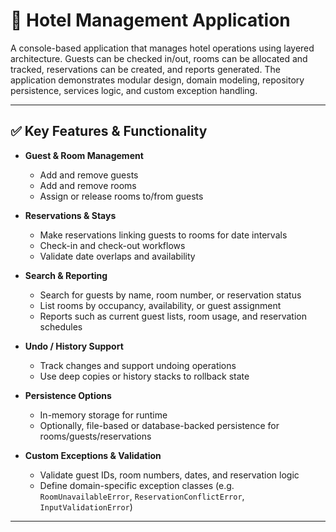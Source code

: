 # 🏨 Hotel Management Application

A console-based application that manages hotel operations using layered architecture. Guests can be checked in/out, rooms can be allocated and tracked, reservations can be created, and reports generated. The application demonstrates modular design, domain modeling, repository persistence, services logic, and custom exception handling.

---

## ✅ Key Features & Functionality

- **Guest & Room Management**  
  - Add and remove guests  
  - Add and remove rooms  
  - Assign or release rooms to/from guests  

- **Reservations & Stays**  
  - Make reservations linking guests to rooms for date intervals  
  - Check-in and check-out workflows  
  - Validate date overlaps and availability  

- **Search & Reporting**  
  - Search for guests by name, room number, or reservation status  
  - List rooms by occupancy, availability, or guest assignment  
  - Reports such as current guest lists, room usage, and reservation schedules  

- **Undo / History Support**  
  - Track changes and support undoing operations 
  - Use deep copies or history stacks to rollback state  

- **Persistence Options**  
  - In-memory storage for runtime  
  - Optionally, file-based or database-backed persistence for rooms/guests/reservations  

- **Custom Exceptions & Validation**  
  - Validate guest IDs, room numbers, dates, and reservation logic  
  - Define domain-specific exception classes (e.g. `RoomUnavailableError`, `ReservationConflictError`, `InputValidationError`)

---

